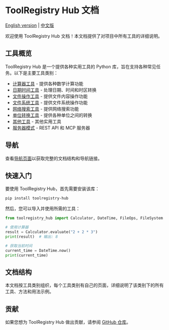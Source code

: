 # ToolRegistry Hub 文档

[English version](docs/readme_en.md) | [中文版](docs/readme_zh.md)

欢迎使用 ToolRegistry Hub 文档！本文档提供了对项目中所有工具的详细说明。

## 工具概览

ToolRegistry Hub 是一个提供各种实用工具的 Python 库，旨在支持各种常见任务。以下是主要工具类别：

- [计算器工具](docs/zh/calculator.md) - 提供各种数学计算功能
- [日期时间工具](docs/zh/datetime.md) - 处理日期、时间和时区转换
- [文件操作工具](docs/zh/file_ops.md) - 提供文件内容操作功能
- [文件系统工具](docs/zh/filesystem.md) - 提供文件系统操作功能
- [网络搜索工具](docs/zh/websearch/index.md) - 提供网络搜索功能
- [单位转换工具](docs/zh/unit_converter.md) - 提供各种单位之间的转换
- [其他工具](docs/zh/other_tools.md) - 其他实用工具
- [服务器模式](docs/zh/server.md) - REST API 和 MCP 服务器

## 导航

查看[导航页面](docs/zh/navigation.md)以获取完整的文档结构和导航链接。

## 快速入门

要使用 ToolRegistry Hub，首先需要安装该库：

```bash
pip install toolregistry-hub
```

然后，您可以导入并使用所需的工具：

```python
from toolregistry_hub import Calculator, DateTime, FileOps, FileSystem

# 使用计算器
result = Calculator.evaluate("2 + 2 * 3")
print(result)  # 输出: 8

# 获取当前时间
current_time = DateTime.now()
print(current_time)
```

## 文档结构

本文档按工具类别组织，每个工具类别有自己的页面，详细说明了该类别下的所有工具、方法和用法示例。

## 贡献

如果您想为 ToolRegistry Hub 做出贡献，请参阅 [GitHub 仓库](https://github.com/Oaklight/toolregistry-hub)。
